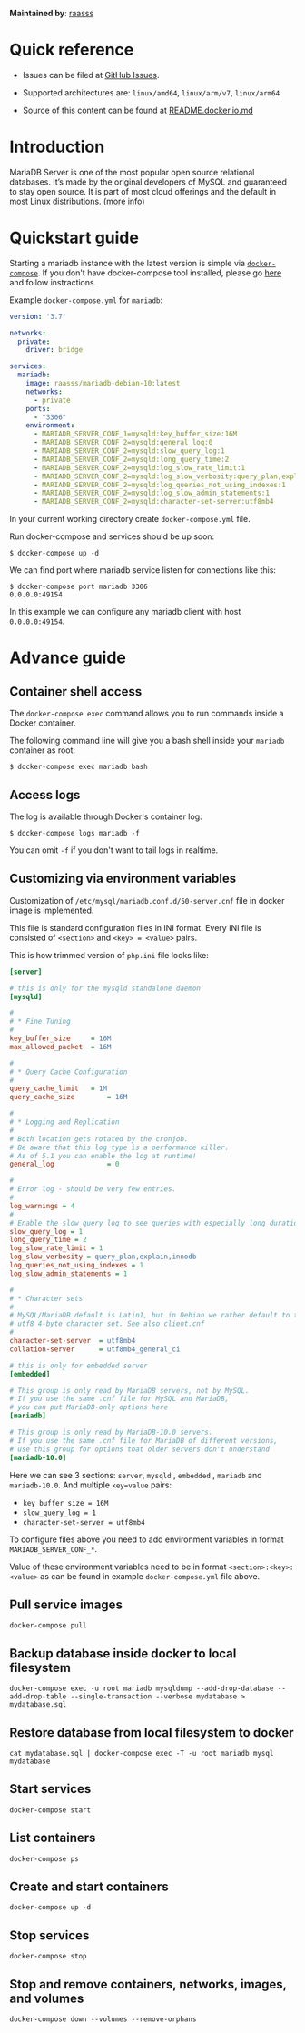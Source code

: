 **Maintained by**: [raasss](https://github.com/raasss/)


# Quick reference

-	Issues can be filed at [GitHub Issues](https://github.com/raasss/docker-mariadb-debian-10/issues).

-	Supported architectures are: `linux/amd64`, `linux/arm/v7`, `linux/arm64` 

-	Source of this content can be found at [README.docker.io.md](https://github.com/raasss/docker-mariadb-debian-10/blob/main/README.docker.io.md)

# Introduction

MariaDB Server is one of the most popular open source relational databases. It’s made by the original developers of MySQL and guaranteed to stay open source. It is part of most cloud offerings and the default in most Linux distributions. ([more info](https://mariadb.org/documentation/))

# Quickstart guide

Starting a mariadb instance with the latest version is simple via [`docker-compose`](https://github.com/docker/compose). If you don't have docker-compose tool installed, please go [here](https://docs.docker.com/compose/install/) and follow instractions.

Example `docker-compose.yml` for `mariadb`:

```yaml
version: '3.7'

networks:
  private:
    driver: bridge

services:
  mariadb:
    image: raasss/mariadb-debian-10:latest
    networks:
      - private
    ports:
      - "3306"
    environment:
      - MARIADB_SERVER_CONF_1=mysqld:key_buffer_size:16M
      - MARIADB_SERVER_CONF_2=mysqld:general_log:0
      - MARIADB_SERVER_CONF_2=mysqld:slow_query_log:1
      - MARIADB_SERVER_CONF_2=mysqld:long_query_time:2
      - MARIADB_SERVER_CONF_2=mysqld:log_slow_rate_limit:1
      - MARIADB_SERVER_CONF_2=mysqld:log_slow_verbosity:query_plan,explain,innodb
      - MARIADB_SERVER_CONF_2=mysqld:log_queries_not_using_indexes:1
      - MARIADB_SERVER_CONF_2=mysqld:log_slow_admin_statements:1
      - MARIADB_SERVER_CONF_2=mysqld:character-set-server:utf8mb4
```

In your current working directory create `docker-compose.yml` file.

Run docker-compose and services should be up soon:

```console
$ docker-compose up -d
```

We can find port where mariadb service listen for connections like this:

```console
$ docker-compose port mariadb 3306
0.0.0.0:49154
```

In this example we can configure any mariadb client with host `0.0.0.0:49154`.

# Advance guide

## Container shell access

The `docker-compose exec` command allows you to run commands inside a Docker container.

The following command line will give you a bash shell inside your `mariadb` container as root:

```console
$ docker-compose exec mariadb bash
```

## Access logs

The log is available through Docker's container log:

```console
$ docker-compose logs mariadb -f
```

You can omit `-f` if you don't want to tail logs in realtime.

## Customizing via environment variables

Customization of `/etc/mysql/mariadb.conf.d/50-server.cnf` file in docker image is implemented.

This file is standard configuration files in INI format. Every INI file is consisted of `<section>` and `<key> = <value>` pairs.

This is how trimmed version of `php.ini` file looks like:

```ini
[server]

# this is only for the mysqld standalone daemon
[mysqld]

#
# * Fine Tuning
#
key_buffer_size		= 16M
max_allowed_packet	= 16M

#
# * Query Cache Configuration
#
query_cache_limit	= 1M
query_cache_size        = 16M

#
# * Logging and Replication
#
# Both location gets rotated by the cronjob.
# Be aware that this log type is a performance killer.
# As of 5.1 you can enable the log at runtime!
general_log             = 0

#
# Error log - should be very few entries.
#
log_warnings = 4
#
# Enable the slow query log to see queries with especially long duration
slow_query_log = 1
long_query_time = 2
log_slow_rate_limit	= 1
log_slow_verbosity = query_plan,explain,innodb
log_queries_not_using_indexes = 1
log_slow_admin_statements = 1

#
# * Character sets
#
# MySQL/MariaDB default is Latin1, but in Debian we rather default to the full
# utf8 4-byte character set. See also client.cnf
#
character-set-server  = utf8mb4
collation-server      = utf8mb4_general_ci

# this is only for embedded server
[embedded]

# This group is only read by MariaDB servers, not by MySQL.
# If you use the same .cnf file for MySQL and MariaDB,
# you can put MariaDB-only options here
[mariadb]

# This group is only read by MariaDB-10.0 servers.
# If you use the same .cnf file for MariaDB of different versions,
# use this group for options that older servers don't understand
[mariadb-10.0]
```

Here we can see 3 sections: `server`, `mysqld` , `embedded` , `mariadb` and `mariadb-10.0`. And multiple `key=value` pairs:

- `key_buffer_size = 16M`
- `slow_query_log = 1`
- `character-set-server = utf8mb4`

To configure files above you need to add environment variables in format `MARIADB_SERVER_CONF_*`.

Value of these environment variables need to be in format `<section>:<key>:<value>` as can be found in example `docker-compose.yml` file above.

## Pull service images
```console
docker-compose pull
```

## Backup database inside docker to local filesystem
```console
docker-compose exec -u root mariadb mysqldump --add-drop-database --add-drop-table --single-transaction --verbose mydatabase > mydatabase.sql
```

## Restore database from local filesystem to docker
```console
cat mydatabase.sql | docker-compose exec -T -u root mariadb mysql mydatabase
```

## Start services
```console
docker-compose start
```

## List containers
```console
docker-compose ps
```

## Create and start containers
```console
docker-compose up -d
```

## Stop services
```console
docker-compose stop
```

## Stop and remove containers, networks, images, and volumes
```console
docker-compose down --volumes --remove-orphans
```
